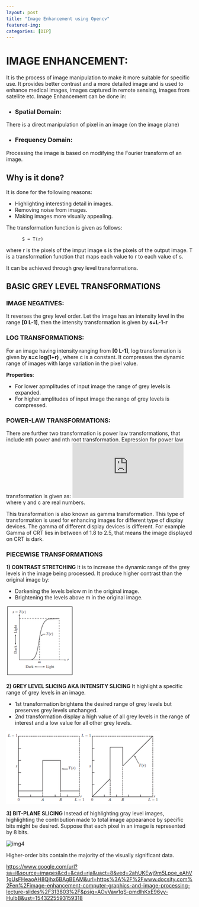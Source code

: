 ```yaml
---
layout: post
title: "Image Enhancement using Opencv"
featured-img: 
categories: [DIP]
---
```


# IMAGE ENHANCEMENT:
It is the process of image manipulation to make it more suitable for specific use. 
It provides better contrast and a more detailed image and is used to enhance medical images, images captured in remote sensing, images from satellite etc.
Image Enhancement can be done in:
- ### Spatial Domain: 
There is a direct manipulation of pixel in an image (on the image plane)

- ### Frequency Domain: 
Processing the image is based on modifying the Fourier transform of an image.

## Why is it done?
It is done for the following reasons:
- Highlighting interesting detail in images.
- Removing noise from images.
- Making images more visually appealing.

The transformation function is given as follows:

          S = T(r)


where r is the pixels of the imput image
      s is the pixels of the output image.
      T is a transformation function that maps each value to r to each value of s.

It can be achieved through grey level transformations.

## BASIC GREY LEVEL TRANSFORMATIONS
### IMAGE NEGATIVES:
It reverses the grey level order.
Let the image has an intensity level in the range **[0 L-1]**, then the intensity
transformation is given by 
**s=L-1-r** 

### LOG TRANSFORMATIONS:
For an image having intensity ranging from **[0 L-1]**, log transformation is given
by 
**s=c log(1+r)** , where c is a constant.
It compresses the dynamic range of images with large variation in the pixel value.

**Properties**:
- For lower apmplitudes of input image the range of grey levels is expanded.
- For higher amplitudes of input image the range of grey levels is compressed.


### POWER-LAW TRANSFORMATIONS:
There are further two transformation is power law transformations, that include nth power and nth root transformation.
Expression for power law transformation is given as:
![img1](https://latex.codecogs.com/gif.latex?%5Cdpi%7B100%7D%20s%20%3D%20c*r%5E%5Cgamma)
where 
γ and c are real numbers.

This transformation is also known as gamma transformation.
This type of transformation is used for enhancing images for different type of display devices. 
The gamma of different display devices is different. 
For example Gamma of CRT lies in between of 1.8 to 2.5, that means the image displayed on CRT is dark.

### PIECEWISE TRANSFORMATIONS
**1) CONTRAST STRETCHING**
It is to increase the dynamic range of the grey levels in the image being processed.
It produce higher contrast than the original image by:
- Darkening the levels below m in the original image.
- Brightening the levels above m in the original image.

![img2](https://github.com/ninjakx/ninjakx.github.io/raw/master/assets/img/posts/contraststretch.PNG)

**2) GREY LEVEL SLICING AKA INTENSITY SLICING**
It highlight a specific range of grey levels in an image.
- 1st transformation brightens the desired range of grey levels but preserves grey levels unchanged.
- 2nd transformation display a high value of all grey levels in the range of interest and a low value for all other grey levels.

![img3](https://github.com/ninjakx/ninjakx.github.io/raw/master/assets/img/posts/greylevel.PNG)


**3) BIT-PLANE SLICING**
Instead of highlighting gray level images, highlighting the contribution made to total image appearance by specific bits might be desired. Suppose that each pixel in an image is represented by 8 bits. 

![img4](https://player.slideplayer.com/24/7037092/data/images/img18.jpg)

Higher-order bits contain the majority of the visually significant data.










https://www.google.com/url?sa=i&source=images&cd=&cad=rja&uact=8&ved=2ahUKEwj9m5Lpoe_eAhV1gUsFHeaoAH8Qjhx6BAgBEAM&url=https%3A%2F%2Fwww.docsity.com%2Fen%2Fimage-enhancement-computer-graphics-and-image-processing-lecture-slides%2F313803%2F&psig=AOvVaw1qS-pmdlhKxE96yy-HulbB&ust=1543225593159318
